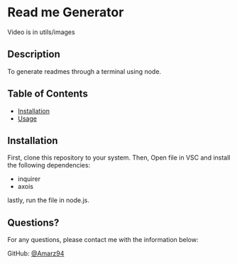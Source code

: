 # Read me Generator
  Video is in utils/images
  
  
  ## Description 
  To generate readmes through a terminal using node.
  
  
  ## Table of Contents
  * [Installation](#installation)
  * [Usage](#usage)

  ## Installation
  
  First, clone this repository to your system.
  Then, Open file in VSC and install the following dependencies:
  - inquirer
  - axois
  
  lastly, run the file in node.js.
  

  
  ## Questions?
  
  
  For any questions, please contact me with the information below:
 
  GitHub: [@Amarz94](https://api.github.com/users/Amarz94)
